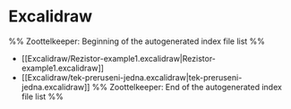 # Excalidraw
%% Zoottelkeeper: Beginning of the autogenerated index file list  %%
-  [[Excalidraw/Rezistor-example1.excalidraw|Rezistor-example1.excalidraw]]
-  [[Excalidraw/tek-preruseni-jedna.excalidraw|tek-preruseni-jedna.excalidraw]]
%% Zoottelkeeper: End of the autogenerated index file list  %%
